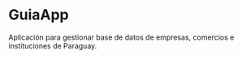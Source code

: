 # GuiaApp
Aplicación para gestionar base de datos de empresas, comercios e instituciones de Paraguay.
